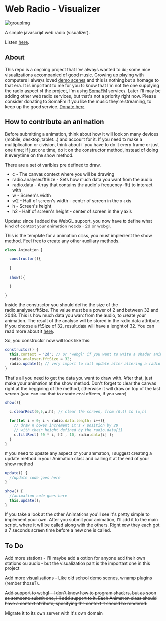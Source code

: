# Web Radio - Visualizer

[![groupImg](http://img.youtube.com/vi/R1F3-LB_oAk/0.jpg)](http://www.youtube.com/watch?v=R1F3-LB_oAk)

A simple javascript web radio (visualizer).

Listen [here](https://victorribeiro.com/radio).

## About

This repo is a ongoing project that I've always wanted to do; some nice visualizations accompanied of good music. Growing up playing with computers I always loved [demo scenes](https://en.wikipedia.org/wiki/Demoscene) and this is nothing but a homage to that era. It is important to me for you to know that I'm not the one supplying the radio aspect of the project, I'm using [SomaFM](http://somafm.com) services. Later I'll may be adding other web radio services, but that's not a priority right now. Please consider donating to SomaFm if you like the music they're streaming, to keep up the good service. [Donate here](http://somafm.com/support/).

## How to contribute an animation

Before submitting a animation, think about how it will look on many devices (mobile, desktop, tablet...) and account for it. If you need to make a multiplication or division, think about if you have to do it every frame or just one time; if just one time, do it on the constructor method, instead of doing it everytime on the show method.

There are a set of varibles pre defined to draw.

* c - The canvas context where you will be drawing
* radio.analyser.fftSize - Sets how much data you want from the audio
* radio.data - Array that contains the audio's frequency (fft) to interact with
* w - Screen's width
* w2 - Half of screen's width - center of screen in the x axis
* h - Screen's height
* h2 - Half of screen's height - center of screen in the y axis

Update: since I added the WebGL support, you now have to define what kind of context your animation needs - 2d or webgl.

This is the template for a animation class, you must implement the show method. Feel free to create any other auxiliary methods.
```javascript
class Animation {

  constructor(){
  
  }
  
  show(){
  
  }

}
```
Inside the constructor you should define the size of the radio.analyser.fftSize. The value must be a power of 2 and between 32 and 2048. This is how much data you want from the audio, to create your animation. The result of the analyse will be stored in the radio.data attribute. If you choose a fftSize of 32, result.data will have a lenght of 32. You can read more about it [here](https://developer.mozilla.org/en-US/docs/Web/API/AnalyserNode/fftSize).

So, you constructor now will look like this:
```javascript
constructor() {
  this.context = '2d'; // or 'webgl' if you want to write a shader animation.
  radio.analyser.fftSize = 32;
  radio.update(); // very import to call update after altering a radio's attribue.
}
```

That's all you need to get the data you want to draw with. After that, just make your animation at the show method. Don't forget to clear the canvas right at the beggining of the method, otherwise it will draw on top of the last screen (you can use that to create cool effects, if you want).
```javascript
show(){

  c.clearRect(0,0,w,h); // clear the screen, from (0,0) to (w,h)
  
  for(let i = 0; i < radio.data.length; i++){
    // draw n boxes increment it's x position by 20 
    // with their height defined by the radio.data[i]
    c.fillRect( 20 * i, h2 , 10, radio.data[i] );
  }
}
```

If you need to update any aspect of your animation, I suggest creating a update method in your Animation class and calling it at the end of your show method
```javascript
update() {
  //update code goes here 
}

show() {
  //animation code goes here
  this.update();
}
```

If you take a look at the other Animations you'll see it's pretty simple to implement your own. After you submit your animation, I'll add it to the main script, where it will be called along with the others. Right now they each got a 7 seconds screen time before a new one is called.

## To Do

Add more stations - I'll maybe add a option for anyone add their own stations ou audio - but the visualization part is the important one in this project

Add more visualizations - Like old school demo scenes, winamp plugins (rember those?)...

~~Add support to webgl - I don't know how to program shaders, but as soon as someone submit one, I'll add support to it. Each Animation class should have a context attribute, specifying the context it should be rendered.~~

Migrate it to its own server with it's own domain
